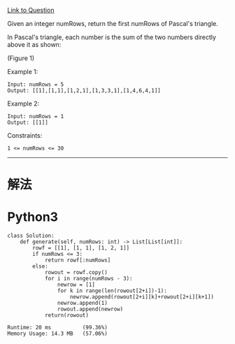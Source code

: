 [Link to Question](https://leetcode.com/explore/interview/card/top-interview-questions-easy/99/others/601/)




Given an integer numRows, return the first numRows of Pascal's triangle.

In Pascal's triangle, each number is the sum of the two numbers directly above it as shown:

(Figure 1)
 

Example 1:
```
Input: numRows = 5
Output: [[1],[1,1],[1,2,1],[1,3,3,1],[1,4,6,4,1]]
```
Example 2:
```
Input: numRows = 1
Output: [[1]]
 ```

Constraints:
```
1 <= numRows <= 30
```

-----
# 解法

# Python3
```python3
class Solution:
    def generate(self, numRows: int) -> List[List[int]]:
        rowf = [[1], [1, 1], [1, 2, 1]]
        if numRows <= 3:
            return rowf[:numRows]
        else:
            rowout = rowf.copy()
            for i in range(numRows - 3):
                newrow = [1]
                for k in range(len(rowout[2+i])-1):
                    newrow.append(rowout[2+i][k]+rowout[2+i][k+1])
                newrow.append(1)
                rowout.append(newrow)
            return(rowout)

Runtime: 20 ms          (99.36%)
Memory Usage: 14.3 MB   (57.06%)
```